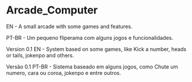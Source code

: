 # Arcade_Computer
EN - A small arcade with some games and features.

PT-BR - Um pequeno fliperama com alguns jogos e funcionalidades.

Version 0.1 EN - System based on some games, like Kick a number, heads or tails, jokenpo and others.

Versão 0.1 PT-BR - Sistema baseado em alguns jogos, como Chute um numero, cara ou coroa, jokenpo e entre outros.

